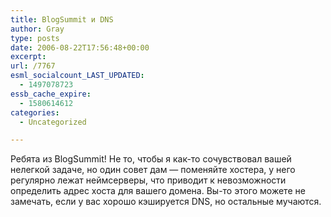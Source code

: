```yaml
---
title: BlogSummit и DNS
author: Gray
type: posts
date: 2006-08-22T17:56:48+00:00
excerpt:
url: /7767
esml_socialcount_LAST_UPDATED:
  - 1497078723
essb_cache_expire:
  - 1580614612
categories:
  - Uncategorized

---
```








Ребята из BlogSummit! Не то, чтобы я как-то сочувствовал вашей нелегкой задаче, но один совет дам &#8212; поменяйте хостера, у него регулярно лежат неймсерверы, что приводит к невозможности определить адрес хоста для вашего домена. Вы-то этого можете не замечать, если у вас хорошо кэшируется DNS, но остальные мучаются.